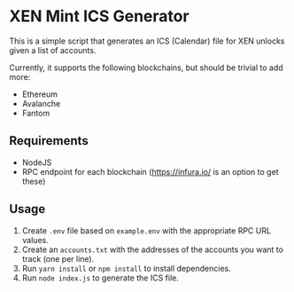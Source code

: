 # XEN Mint ICS Generator

This is a simple script that generates an ICS (Calendar) file for XEN unlocks given a list of accounts.

Currently, it supports the following blockchains, but should be trivial to add more:
- Ethereum
- Avalanche
- Fantom

## Requirements

- NodeJS
- RPC endpoint for each blockchain (https://infura.io/ is an option to get these) 

## Usage

1. Create `.env` file based on `example.env` with the appropriate RPC URL values.
2. Create an `accounts.txt` with the addresses of the accounts you want to track (one per line).
3. Run `yarn install` or `npm install` to install dependencies.
4. Run `node index.js` to generate the ICS file.
